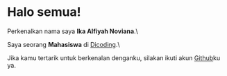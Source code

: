 # Halo semua! 

Perkenalkan nama saya **Ika Alfiyah Noviana**.\

Saya seorang **Mahasiswa** di [Dicoding](https://www.dicoding.com/).\

Jika kamu tertarik untuk berkenalan denganku, silakan ikuti akun [Github](https://github.com/ikaalfiyahnoviana/)ku ya.
